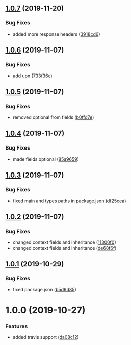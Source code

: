 ## [1.0.7](https://github.com/Enigmatis/polaris-common/compare/v1.0.6...v1.0.7) (2019-11-20)


### Bug Fixes

* added more response headers ([3918cd6](https://github.com/Enigmatis/polaris-common/commit/3918cd673bd7435b71e8e27b3a39f4e9999600c7))

## [1.0.6](https://github.com/Enigmatis/polaris-common/compare/v1.0.5...v1.0.6) (2019-11-07)


### Bug Fixes

* add upn ([733f36c](https://github.com/Enigmatis/polaris-common/commit/733f36c6a309368af87dbd0dbfd1f4cd89bee5e8))

## [1.0.5](https://github.com/Enigmatis/polaris-common/compare/v1.0.4...v1.0.5) (2019-11-07)


### Bug Fixes

* removed optional from fields ([b0ffd7e](https://github.com/Enigmatis/polaris-common/commit/b0ffd7e98e91d60b28068502a5e639b010b980d3))

## [1.0.4](https://github.com/Enigmatis/polaris-common/compare/v1.0.3...v1.0.4) (2019-11-07)


### Bug Fixes

* made fields optional ([85a9659](https://github.com/Enigmatis/polaris-common/commit/85a965940da4232baddfde5ac873aa3f3b5c977e))

## [1.0.3](https://github.com/Enigmatis/polaris-common/compare/v1.0.2...v1.0.3) (2019-11-07)


### Bug Fixes

* fixed main and types paths in package.json ([df25cea](https://github.com/Enigmatis/polaris-common/commit/df25cea4c12699b3fbe27f4f20c9d31c543a410a))

## [1.0.2](https://github.com/Enigmatis/polaris-common/compare/v1.0.1...v1.0.2) (2019-11-07)


### Bug Fixes

* changed context fields and inheritance ([11300f0](https://github.com/Enigmatis/polaris-common/commit/11300f0fde006ea31ccbb67d024192aadb3c0fb9))
* changed context fields and inheritance ([de68f6f](https://github.com/Enigmatis/polaris-common/commit/de68f6fd4c8f558c4b892797d03214841afbde19))

## [1.0.1](https://github.com/Enigmatis/polaris-common/compare/v1.0.0...v1.0.1) (2019-10-29)


### Bug Fixes

* fixed package.json ([b5d9d85](https://github.com/Enigmatis/polaris-common/commit/b5d9d850d66818ade2a9e9c791e4df5ad4c7dc1a))

# 1.0.0 (2019-10-27)


### Features

* added travis support ([da08c12](https://github.com/Enigmatis/polaris-common/commit/da08c12b321131feb299f4fbcbb7df16e0a3fdde))
